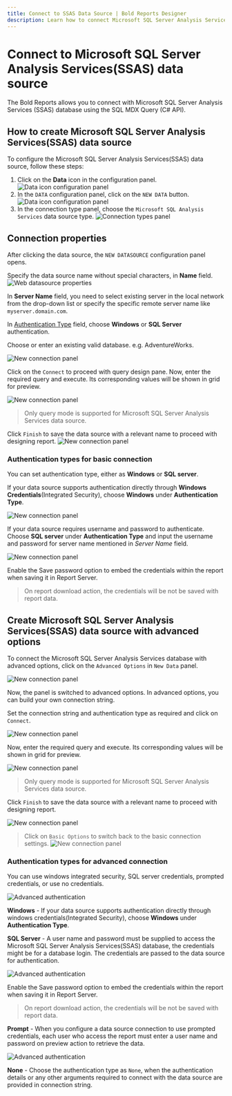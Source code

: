```yaml
---
title: Connect to SSAS Data Source | Bold Reports Designer
description: Learn how to connect Microsoft SQL Server Analysis Services (SSAS) with Bold Reports Designer and create data source for widget configuration.
---
```


# Connect to Microsoft SQL Server Analysis Services(SSAS) data source

The Bold Reports allows you to connect with Microsoft SQL Server Analysis Services (SSAS) database using the SQL MDX Query (C# API).

## How to create Microsoft SQL Server Analysis Services(SSAS) data source

To configure the Microsoft SQL Server Analysis Services(SSAS) data source, follow these steps:

1. Click on the **Data** icon in the configuration panel.
   ![Data icon configuration panel](/static/assets/on-premise/images/report-designer/manage-data/data-connectors/data-configuration-panel.png)
2. In the `DATA` configuration panel, click on the `NEW DATA` button.
   ![Data icon configuration panel](/static/assets/on-premise/images/report-designer/manage-data/data-connectors/new-data-button.png)
3. In the connection type panel, choose the `Microsoft SQL Analysis Services` data source type.
   ![Connection types panel](/static/assets/on-premise/images/report-designer/manage-data/ssas-data-source/connection-types.png)

## Connection properties

After clicking the data source, the `NEW DATASOURCE` configuration panel opens.

Specify the data source name without special characters, in **Name** field.
![Web datasource properties](/static/assets/on-premise/images/report-designer/manage-data/ssas-data-source/ssas-properties.png)

In **Server Name** field, you need to select existing server in the local network from the drop-down list or specify the specific remote server name like `myserver.domain.com`.

In [Authentication Type](./../../../manage-data/data-connectors/ssas-data-source/#authentication-types-for-basic-connection) field, choose **Windows** or **SQL Server** authentication.

Choose or enter an existing valid database. e.g. AdventureWorks.

![New connection panel](/static/assets/on-premise/images/report-designer/manage-data/ssas-data-source/basic-options.png)

Click on the `Connect` to proceed with query design pane. Now, enter the required query and execute. Its corresponding values will be shown in grid for preview.

![New connection panel](/static/assets/on-premise/images/report-designer/manage-data/mysql-data-source/execute-schema.png)

> Only query mode is supported for Microsoft SQL Server Analysis Services data source.

Click `Finish` to save the data source with a relevant name to proceed with designing report.
![New connection panel](/static/assets/on-premise/images/report-designer/manage-data/mysql-data-source/data-list.png)

### Authentication types for basic connection

You can set authentication type, either as **Windows** or **SQL server**.

If your data source supports authentication directly through **Windows Credentials**(Integrated Security), choose **Windows** under **Authentication Type**.

![New connection panel](/static/assets/on-premise/images/report-designer/manage-data/data-connectors/basic-authentication.png)

If your data source requires username and password to authenticate. Choose **SQL server** under **Authentication Type** and input the username and password for server name mentioned in *Server Name* field.

![New connection panel](/static/assets/on-premise/images/report-designer/manage-data/data-connectors/server-authentication.png)

Enable the Save password option to embed the credentials within the report when saving it in Report Server.

> On report download action, the credentials will be not be saved with report data.

## Create Microsoft SQL Server Analysis Services(SSAS) data source with advanced options

To connect the Microsoft SQL Server Analysis Services database with advanced options, click on the `Advanced Options` in `New Data` panel.

![New connection panel](/static/assets/on-premise/images/report-designer/manage-data/data-connectors/advanced-options.png)

Now, the panel is switched to advanced options. In advanced options, you can build your own connection string.

Set the connection string and authentication type as required and click on `Connect`.

![New connection panel](/static/assets/on-premise/images/report-designer/manage-data/data-connectors/advanced-connection.png)

Now, enter the required query and execute. Its corresponding values will be shown in grid for preview.

![New connection panel](/static/assets/on-premise/images/report-designer/manage-data/mysql-data-source/execute-schema.png)

> Only query mode is supported for Microsoft SQL Server Analysis Services data source.

Click `Finish` to save the data source with a relevant name to proceed with designing report.

![New connection panel](/static/assets/on-premise/images/report-designer/manage-data/data-connectors/data-list.png)

> Click on `Basic Options` to switch back to the basic connection settings.
![New connection panel](/static/assets/on-premise/images/report-designer/manage-data/data-connectors/switch-basic-options.png)

### Authentication types for advanced connection

You can use windows integrated security, SQL server credentials, prompted credentials, or use no credentials.

![Advanced authentication](/static/assets/on-premise/images/report-designer/manage-data/data-connectors/advanced-authentication.png)

**Windows** - If your data source supports authentication directly through windows credentials(Integrated Security), choose **Windows** under **Authentication Type**.

**SQL Server** - A user name and password must be supplied to access the Microsoft SQL Server Analysis Services(SSAS) database, the credentials might be for a database login. The credentials are passed to the data source for authentication.

![Advanced authentication](/static/assets/on-premise/images/report-designer/manage-data/data-connectors/advanced-sql-server.png)

Enable the Save password option to embed the credentials within the report when saving it in Report Server.

> On report download action, the credentials will be not be saved with report data.

**Prompt** - When you configure a data source connection to use prompted credentials, each user who access the report must enter a user name and password on preview action to retrieve the data.

![Advanced authentication](/static/assets/on-premise/images/report-designer/manage-data/data-connectors/prompt.png)

**None** - Choose the authentication type as `None`, when the authentication details or any other arguments required to connect with the data source are provided in connection string.
